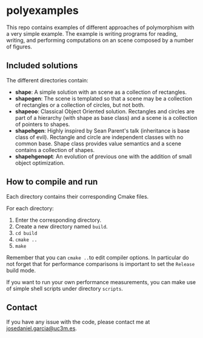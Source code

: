 # polyexamples

This repo contains examples of different approaches of polymorphism with a very simple example. The example is writing programs for reading, writing, and performing computations on an scene composed by a number of figures.

## Included solutions

The different directories contain:
* **shape**: A simple solution with an scene as a collection of rectangles.
* **shapegen**: The scene is templated so that a scene may be a collection of rectangles or a collection of circles, but not both.
* **shapeoo**: Classical Object Oriented solution. Rectangles and circles are part of a hierarchy (with shape as base class) and a scene is a collection of pointers to shapes.
* **shapehgen**: Highly inspired by Sean Parent's talk (inheritance is base class of evil). Rectangle and circle are independent classes with no common base. Shape class provides value semantics and a scene contains a collection of shapes.
* **shapehgenopt**: An evolution of previous one with the addition of small object optimization.

## How to compile and run

Each directory contains their corresponding Cmake files.

For each directory:

1. Enter the corresponding directory.
1. Create a new directory named `build`.
1. `cd build`
1. `cmake ..`
1. `make`

Remember that you can `cmake ..`to edit compiler options. In particular do not forget that for performance comparisons is important to set the `Release` build mode.

If you want to run your own performance measurements, you can make use of simple shell scripts under directory `scripts`.

## Contact

If you have any issue with the code, please contact me at josedaniel.garcia@uc3m.es.
